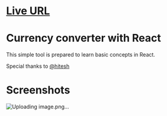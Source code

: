 # [Live URL](https://savatabachhav.github.io/react-currency-convert/)

# Currency converter with React

This simple tool is prepared to learn basic concepts in React.

Special thanks to [@hitesh](https://github.com/hiteshchoudhary)

# Screenshots

![Uploading image.png…]()
